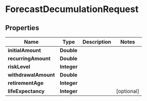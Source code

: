

# ForecastDecumulationRequest


## Properties

Name | Type | Description | Notes
------------ | ------------- | ------------- | -------------
**initialAmount** | **Double** |  | 
**recurringAmount** | **Double** |  | 
**riskLevel** | **Integer** |  | 
**withdrawalAmount** | **Double** |  | 
**retirementAge** | **Integer** |  | 
**lifeExpectancy** | **Integer** |  |  [optional]



